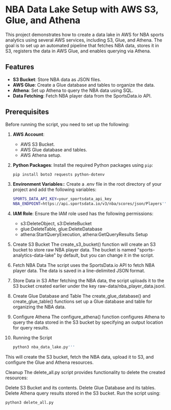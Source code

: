 # NBA Data Lake Setup with AWS S3, Glue, and Athena

This project demonstrates how to create a data lake in AWS for NBA sports analytics using several AWS services, including S3, Glue, and Athena. The goal is to set up an automated pipeline that fetches NBA data, stores it in S3, registers the data in AWS Glue, and enables querying via Athena.

## Features

- **S3 Bucket**: Store NBA data as JSON files.
- **AWS Glue**: Create a Glue database and tables to organize the data.
- **Athena**: Set up Athena to query the NBA data using SQL.
- **Data Fetching**: Fetch NBA player data from the SportsData.io API.

## Prerequisites

Before running the script, you need to set up the following:

1. **AWS Account**:
   - AWS S3 Bucket.
   - AWS Glue database and tables.
   - AWS Athena setup.
   
2. **Python Packages**:
   Install the required Python packages using `pip`:
   ```bash
   pip install boto3 requests python-dotenv
3. **Environment Variables:**:
   Create a .env file in the root directory of your project and add the following variables:
    ```bash
    SPORTS_DATA_API_KEY=your_sportsdata_api_key
    NBA_ENDPOINT=https://api.sportsdata.io/v3/nba/scores/json/Players'''
4. **IAM Role**:
   Ensure the IAM role used has the following permissions:

    * s3:DeleteObject, s3:DeleteBucket
    * glue:DeleteTable, glue:DeleteDatabase
    * athena:StartQueryExecution, athena:GetQueryResults
Setup
1. Create S3 Bucket
The create_s3_bucket() function will create an S3 bucket to store raw NBA player data. The bucket is named "sports-analytics-data-lake" by default, but you can change it in the script.

2. Fetch NBA Data
The script uses the SportsData.io API to fetch NBA player data. The data is saved in a line-delimited JSON format.

3. Store Data in S3
After fetching the NBA data, the script uploads it to the S3 bucket created earlier under the key raw-data/nba_player_data.jsonl.

4. Create Glue Database and Table
The create_glue_database() and create_glue_table() functions set up a Glue database and table for organizing the NBA data.

5. Configure Athena
The configure_athena() function configures Athena to query the data stored in the S3 bucket by specifying an output location for query results.

6. Running the Script
    ```bash
    python3 nba_data_lake.py'''
This will create the S3 bucket, fetch the NBA data, upload it to S3, and configure the Glue and Athena resources.

Cleanup
The delete_all.py script provides functionality to delete the created resources:

Delete S3 Bucket and its contents.
Delete Glue Database and its tables.
Delete Athena query results stored in the S3 bucket.
Run the script using:
 ```bash
 python3 delete_all.py


